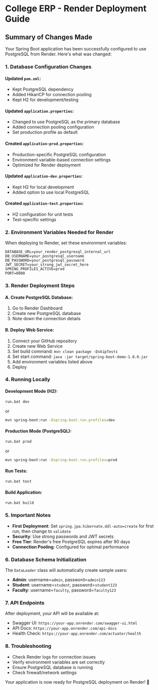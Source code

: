 # College ERP - Render Deployment Guide

## Summary of Changes Made

Your Spring Boot application has been successfully configured to use PostgreSQL from Render. Here's what was changed:

### 1. Database Configuration Changes

#### Updated `pom.xml`:
- Kept PostgreSQL dependency
- Added HikariCP for connection pooling
- Kept H2 for development/testing

#### Updated `application.properties`:
- Changed to use PostgreSQL as the primary database
- Added connection pooling configuration
- Set production profile as default

#### Created `application-prod.properties`:
- Production-specific PostgreSQL configuration
- Environment variable-based connection settings
- Optimized for Render deployment

#### Updated `application-dev.properties`:
- Kept H2 for local development
- Added option to use local PostgreSQL

#### Created `application-test.properties`:
- H2 configuration for unit tests
- Test-specific settings

### 2. Environment Variables Needed for Render

When deploying to Render, set these environment variables:

```
DATABASE_URL=your_render_postgresql_internal_url
DB_USERNAME=your_postgresql_username  
DB_PASSWORD=your_postgresql_password
JWT_SECRET=your_strong_jwt_secret_here
SPRING_PROFILES_ACTIVE=prod
PORT=8080
```

### 3. Render Deployment Steps

#### A. Create PostgreSQL Database:
1. Go to Render Dashboard
2. Create new PostgreSQL database
3. Note down the connection details

#### B. Deploy Web Service:
1. Connect your GitHub repository
2. Create new Web Service
3. Set build command: `mvn clean package -DskipTests`
4. Set start command: `java -jar target/spring-boot-demo-1.0.0.jar`
5. Add environment variables listed above
6. Deploy

### 4. Running Locally

#### Development Mode (H2):
```bash
run.bat dev
```
or
```bash
mvn spring-boot:run -Dspring-boot.run.profiles=dev
```

#### Production Mode (PostgreSQL):
```bash
run.bat prod
```
or
```bash
mvn spring-boot:run -Dspring-boot.run.profiles=prod
```

#### Run Tests:
```bash
run.bat test
```

#### Build Application:
```bash
run.bat build
```

### 5. Important Notes

- **First Deployment**: Set `spring.jpa.hibernate.ddl-auto=create` for first run, then change to `validate`
- **Security**: Use strong passwords and JWT secrets
- **Free Tier**: Render's free PostgreSQL expires after 90 days
- **Connection Pooling**: Configured for optimal performance

### 6. Database Schema Initialization

The `DataLoader` class will automatically create sample users:
- **Admin**: username=`admin`, password=`admin123`
- **Student**: username=`student`, password=`student123`  
- **Faculty**: username=`faculty`, password=`faculty123`

### 7. API Endpoints

After deployment, your API will be available at:
- Swagger UI: `https://your-app.onrender.com/swagger-ui.html`
- API Docs: `https://your-app.onrender.com/api-docs`
- Health Check: `https://your-app.onrender.com/actuator/health`

### 8. Troubleshooting

- Check Render logs for connection issues
- Verify environment variables are set correctly
- Ensure PostgreSQL database is running
- Check firewall/network settings

Your application is now ready for PostgreSQL deployment on Render! 🚀
